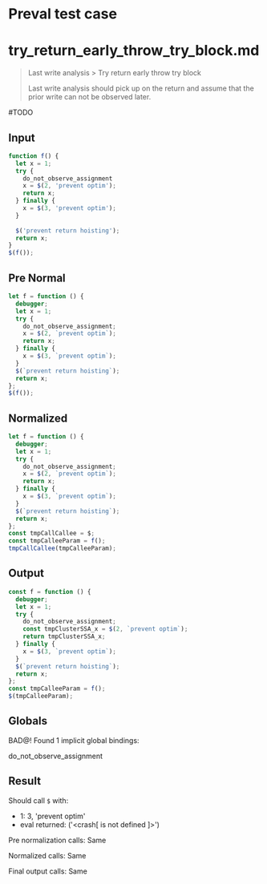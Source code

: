 # Preval test case

# try_return_early_throw_try_block.md

> Last write analysis > Try return early throw try block
>
> Last write analysis should pick up on the return and assume that the prior write can not be observed later.

#TODO

## Input

`````js filename=intro
function f() {
  let x = 1;
  try {
    do_not_observe_assignment
    x = $(2, 'prevent optim');
    return x;
  } finally {
    x = $(3, 'prevent optim');
  }
  
  $('prevent return hoisting');
  return x;
}
$(f());
`````

## Pre Normal

`````js filename=intro
let f = function () {
  debugger;
  let x = 1;
  try {
    do_not_observe_assignment;
    x = $(2, `prevent optim`);
    return x;
  } finally {
    x = $(3, `prevent optim`);
  }
  $(`prevent return hoisting`);
  return x;
};
$(f());
`````

## Normalized

`````js filename=intro
let f = function () {
  debugger;
  let x = 1;
  try {
    do_not_observe_assignment;
    x = $(2, `prevent optim`);
    return x;
  } finally {
    x = $(3, `prevent optim`);
  }
  $(`prevent return hoisting`);
  return x;
};
const tmpCallCallee = $;
const tmpCalleeParam = f();
tmpCallCallee(tmpCalleeParam);
`````

## Output

`````js filename=intro
const f = function () {
  debugger;
  let x = 1;
  try {
    do_not_observe_assignment;
    const tmpClusterSSA_x = $(2, `prevent optim`);
    return tmpClusterSSA_x;
  } finally {
    x = $(3, `prevent optim`);
  }
  $(`prevent return hoisting`);
  return x;
};
const tmpCalleeParam = f();
$(tmpCalleeParam);
`````

## Globals

BAD@! Found 1 implicit global bindings:

do_not_observe_assignment

## Result

Should call `$` with:
 - 1: 3, 'prevent optim'
 - eval returned: ('<crash[ <ref> is not defined ]>')

Pre normalization calls: Same

Normalized calls: Same

Final output calls: Same
